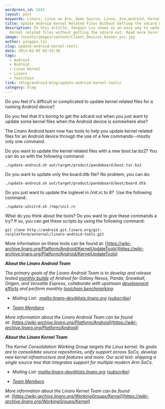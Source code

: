 ```yaml
---
wordpress_id: 2231
layout: post
keywords: Linaro, Linux on Arm, Open Source, Linux, Arm,Android, Kernel, Updates, Tools
title: Update Android Kernel Related Files Without Getting the sdcard Out
description: In this article, Yongqin Liu shows us an easy way to update Android
  Kernel related files without getting the sdcard out. Read more here!
image: /assets/images/content/Client_Devices_banner_pic.jpg
author: yongqin.liu
slug: update-android-kernel-tools
date: 2013-02-05 02:53:36
tags:
  - Android
  - Android
  - Linux Kernel
  - Linaro
  - Toolchain
link: /blog/android-blog/update-android-kernel-tools/
category: blog
---
```


Do you feel it's difficult or complicated to update kernel related files for a running Android device?

Do you feel that it's boring to get the sdcard out when you just want to update some kernel files when the Android device is somewhere else?

The Linaro Android team now has tools to help you update kernel related files for an Android device through the use of a few commands--mostly only one command.

Do you want to update the kernel related files with a new boot.tar.bz2? You can do so with the following command:

    ./update-android.sh out/target/product/pandaboard/boot.tar.bz2

Do you want to update only the board.dtb file? No problem, you can do:

    ./update-android.sh out/target/product/pandaboard/boot/board.dtb

Do you just want to update the loglevel in /init.rc to 8?  Use the following command:

    ./update-uInitrd.sh /tmp/init.rc

What do you think about the tools? Do you want to give these commands a try? If so, you can get these scripts by using the following command:

    git clone http://android.git.linaro.org/git-ro/platform/external/linaro-android-tools.git

More information on these tools can be found at:
[https://wiki-archive.linaro.org/Platform/Android/KernelUpdateTools](https://wiki-archive.linaro.org/Platform/Android/KernelUpdateTools)

_**About the Linaro Android Team**_

_The primary goals of the Linaro Android Team is to develop and release tested [monthly builds](http://releases.linaro.org/) of Android for Galaxy Nexus, Panda, Snowball, Origen, and Versatile Express, collaborate with upstream [development efforts](https://wiki-archive.linaro.org/Platform/Android/UpstreamWork) and perform monthly [toolchain benchmarking](https://wiki-archive.linaro.org/Platform/Android/AndroidToolchainBenchmarking)._

- _Mailing List:  [mailto:linaro-dev@lists.linaro.org](mailto:linaro-dev@lists.linaro.org) ([subscribe](https://lists.linaro.org/mailman3/lists/linaro-dev.lists.linaro.org/))_

- _[Team Members](/about/)_

_More information about the Linaro Android Team can be found at: [https://wiki-archive.linaro.org/Platform/Android](https://wiki-archive.linaro.org/Platform/Android)_

_**About the Linaro Kernel Team**_

_The Kernel Consolidation Working Group targets the Linux kernel. Its goals are to consolidate source repositories, unify support across SoCs, develop new kernel infrastructure and features and more. Our acid test: shipping a single source tree that integrates support for multiple modern Arm SoCs._

- _Mailing List: [mailto:linaro-dev@lists.linaro.org](mailto:linaro-dev@lists.linaro.org) ([subscribe](https://lists.linaro.org/mailman3/lists/linaro-dev.lists.linaro.org/))_

- _[Team Members](/about/)_

_More information about the Linaro Kernel Team can be found at: [https://wiki-archive.linaro.org/WorkingGroups/Kernel](https://wiki-archive.linaro.org/WorkingGroups/Kernel)_